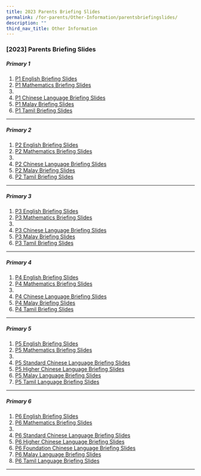 ```yaml
---
title: 2023 Parents Briefing Slides
permalink: /for-parents/Other-Information/parentsbriefingslides/
description: ""
third_nav_title: Other Information
---
```

### [2023] Parents Briefing Slides

##### Primary 1 

1. [P1 English Briefing Slides](https://youtu.be/6WBYQDYgTVw)
2. [P1 Mathematics Briefing Slides](https://youtu.be/AYfCDNFLCwA)
3.
4. [P1 Chinese Language Briefing Slides](https://youtu.be/G85cpBsFR7M)
5. [P1 Malay Briefing Slides](https://youtu.be/OsySkEb5J7c)
6. [P1 Tamil Briefing Slides](https://youtu.be/K-ulAK-2_gA)

------------------------------------

##### Primary 2 

1. [P2 English Briefing Slides](https://youtu.be/q7n22ZjGKn4)
2. [P2 Mathematics Briefing Slides](https://youtu.be/hzRaboqiNR4)
3.
4. [P2 Chinese Language Briefing Slides](https://youtu.be/B5oBTE3RnkI)
5. [P2 Malay Briefing Slides](https://youtu.be/ejwxjdRqjVk)
6. [P2 Tamil Briefing Slides](https://youtu.be/qyroQfIW7wA)

------------------------------------

##### Primary 3

1. [P3 English Briefing Slides](https://youtu.be/B69ij2hyUg8)
2. [P3 Mathematics Briefing Slides](https://youtu.be/Kru4bLJJ0UU)
3.
4. [P3 Chinese Language Briefing Slides](https://youtu.be/JAdXdzU8j78)
5. [P3 Malay Briefing Slides](https://youtu.be/SBCIRdzaF30)
6. [P3 Tamil Briefing Slides](https://youtu.be/JbGZi7HgQZA)

------------------------------------

##### Primary 4 

1. [P4 English Briefing Slides](https://youtu.be/hdEr3jAIx2w)
2. [P4 Mathematics Briefing Slides](https://youtu.be/jJbTFNFeJDE)
3.
4. [P4 Chinese Language Briefing Slides](https://youtu.be/cNz_kYqAJNA)
5. [P4 Malay Briefing Slides](https://youtu.be/BHcNqLHW2ng)
6. [P4 Tamil Briefing Slides](https://youtu.be/6orKXbXv-p8)

------------------------------------

##### Primary 5 

1. [P5 English Briefing Slides](https://youtu.be/kzN5qyV8mTw)
2. [P5 Mathematics Briefing Slides](https://youtu.be/5suwAjUaAZA)
3. 
4. [P5 Standard Chinese Language Briefing Slides](https://youtu.be/ak7SvxWn2r0)
5. [P5 Higher Chinese Language Briefing Slides](https://youtu.be/8qjFAywduGo)
6. [P5 Malay Language Briefing Slides](https://youtu.be/p6DWjo4zeuY)
7. [P5 Tamil Language Briefing Slides](https://youtu.be/aVjcZQclu8M)

------------------------------------

##### Primary 6 

1. [P6 English Briefing Slides](https://youtu.be/vC8LiFB1p0g)
2. [P6 Mathematics Briefing Slides](https://youtu.be/o6JcjumXa4M)
3.
4. [P6 Standard Chinese Language Briefing Slides](https://youtu.be/Z-1mXJf3yts)
5. [P6 Higher Chinese Language Briefing Slides](https://youtu.be/uAJ7_UgcZQQ)
6. [P6 Foundation Chinese Language Briefing Slides](https://youtu.be/3kUIVIkyfi0)
7. [P6 Malay Language Briefing Slides](https://youtu.be/CKI4qI8zCLA)
8. [P6 Tamil Language Briefing Slides](https://youtu.be/UO-Id4qOJ88)

------------------------------------